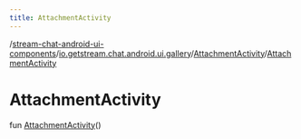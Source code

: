 ```yaml
---
title: AttachmentActivity
---
```

/[stream-chat-android-ui-components](../../index.md)/[io.getstream.chat.android.ui.gallery](../index.md)/[AttachmentActivity](index.md)/[AttachmentActivity](AttachmentActivity.md)  
  
  
  
# AttachmentActivity  
fun [AttachmentActivity](AttachmentActivity.md)()
